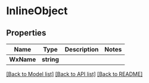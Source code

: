 # InlineObject

## Properties

Name | Type | Description | Notes
------------ | ------------- | ------------- | -------------
**WxName** | **string** |  | 

[[Back to Model list]](../README.md#documentation-for-models) [[Back to API list]](../README.md#documentation-for-api-endpoints) [[Back to README]](../README.md)


